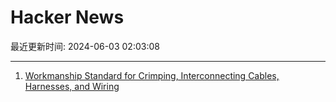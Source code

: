 # Hacker News

最近更新时间: 2024-06-03 02:03:08

--- 
1. [Workmanship Standard for Crimping, Interconnecting Cables, Harnesses, and Wiring](https://standards.nasa.gov/standard/NASA/NASA-STD-87394) 
